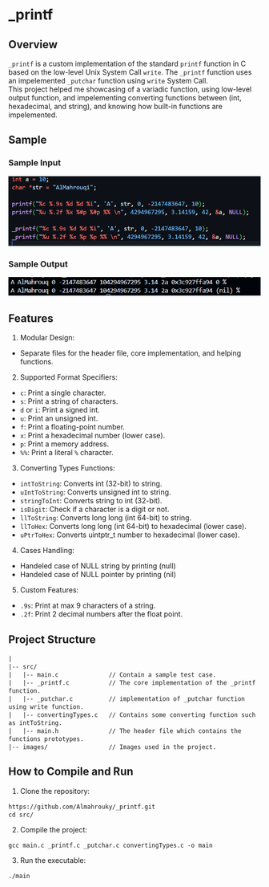 # _printf
## Overview
`_printf` is a custom implementation of the standard `printf` function in C based on the low-level Unix System Call `write`. The `_printf` function uses an impelemented `_putchar` function using `write` System Call.  
This project helped me showcasing of a variadic function, using low-level output function, and impelementing converting functions between (int, hexadecimal, and string), and knowing how built-in functions are impelemented.
## Sample
### Sample Input
![Sample Input](images/Sample_Input.png)
### Sample Output
![Sample Output](images/Sample_Output.png)
## Features
1. Modular Design:
- Separate files for the header file, core implementation, and helping functions.
2. Supported Format Specifiers:
- `c`: Print a single character.
- `s`: Print a string of characters.
- `d` or `i`: Print a signed int.
- `u`: Print an unsigned int.
- `f`: Print a floating-point number.
- `x`: Print a hexadecimal number (lower case).
- `p`: Print a memory address.
- `%%`: Print a literal `%` character.
3. Converting Types Functions:
- `intToString`: Converts int (32-bit) to string.
- `uIntToString`: Converts unsigned int to string.
- `stringToInt`: Converts string to int (32-bit).
- `isDigit`: Check if a character is a digit or not.
- `llToString`: Converts long long (int 64-bit) to string.
- `llToHex`: Converts long long (int 64-bit) to hexadecimal (lower case).
- `uPtrToHex`: Converts uintptr_t number to hexadecimal (lower case).
4. Cases Handling:
- Handeled case of NULL string by printing (null)
- Handeled case of NULL pointer by printing (nil)
5. Custom Features:
- `.9s`: Print at max 9 characters of a string.
- `.2f`: Print 2 decimal numbers after the float point.
## Project Structure
```
|
|-- src/
|   |-- main.c              // Contain a sample test case.
|   |-- _printf.c           // The core implementation of the _printf function.
|   |-- _putchar.c          // implementation of _putchar function using write function.
|   |-- convertingTypes.c   // Contains some converting function such as intToString.
|   |-- main.h              // The header file which contains the functions prototypes.
|-- images/                 // Images used in the project.
```
## How to Compile and Run
1. Clone the repository:
```
https://github.com/Almahrouky/_printf.git
cd src/
```
2. Compile the project:
```
gcc main.c _printf.c _putchar.c convertingTypes.c -o main
```
3. Run the executable:
```
./main
```